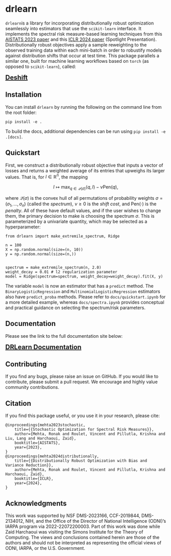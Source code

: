 # drlearn

`drlearn`is a library for incorporating distributionally robust optimization seamlessly into estimators that use the `scikit-learn` interface. It implements the spectral risk measure-based learning techniques from this [AISTATS 2023 paper](https://proceedings.mlr.press/v206/mehta23b.html) and this [ICLR 2024 paper](https://openreview.net/forum?id=TTrzgEZt9s) (Spotlight Presentation). Distributionally robust objectives apply a sample reweighting to the observed training data within each mini-batch in order to robustify models against distribution shifts that occur at test time. This package parallels a similar one, built for machine learning workflows based on `torch` (as opposed to `scikit-learn`), called:

<span style="font-size: 20px;">**[Deshift](https://ronakdm.github.io/deshift/)**</span>

## Installation

You can install `drlearn` by running the following on the command line from the
root folder:
```
pip install -e .
```
To build the docs, additional dependencies can be run using `pip install -e .[docs]`.

## Quickstart

First, we construct a distributionally robust objective that inputs a vector of losses and returns a weighted average of its entries that upweighs its larger values. That is, for $l \in \mathbb{R}^n$, the mapping

$$
    l \mapsto \text{max}_{q \in \mathcal{Q}(\sigma)} \langle q, l \rangle - \nu \text{Pen}(q),
$$

where $\mathcal{Q}(\sigma)$ is the convex hull of all permutations of probability weights $\sigma = (\sigma_1, \ldots, \sigma_n)$ (called the *spectrum*), $\nu \geq 0$ is the *shift cost*, and $\text{Pen}(\cdot)$ is the *penalty*. All of these have default values, and if the user wishes to change them, the primary decision to make is choosing the spectrum $\sigma$. This is parameterized by a univariate quantity, which may be selected as a hyperparameter:
```
from drlearn import make_extremile_spectrum, Ridge

n = 100
X = np.random.normal(size=(n, 10))
y = np.random.normal(size=(n,))


spectrum = make_extremile_spectrum(n, 2.0)
weight_decay = 0.01 # l2 regularization parameter
model = Ridge(spectrum=spectrum, weight_decay=weight_decay).fit(X, y)
```
The variable `model` is now an estimator that has a `predict` method. The `BinaryLogisticRegression` and `MultinomialLogisticRegression` estimators also have `predict_proba` methods. Please refer to `docs/quickstart.ipynb` for a more detailed example, whereas `docs/spectra.ipynb` provides conceptual and practical guidance on selecting the spectrum/risk parameters.

## Documentation

Please see the link to the full documentation site below:

<span style="font-size: 20px;">**[DRLearn Documentation](https://ronakdm.github.io/drlearn/)**</span>

## Contributing

If you find any bugs, please raise an issue on GitHub.
If you would like to contribute, please submit a pull request.
We encourage and highly value community contributions.

## Citation

If you find this package useful, or you use it in your research, please cite:

```
@inproceedings{mehta2023stochastic,
    title={{Stochastic Optimization for Spectral Risk Measures}},
    author={Mehta, Ronak and Roulet, Vincent and Pillutla, Krishna and Liu, Lang and Harchaoui, Zaid},
    booktitle={AISTATS},
    year={2023},
}
@inproceedings{mehta2024distributionally,
    title={{Distributionally Robust Optimization with Bias and Variance Reduction}},
    author={Mehta, Ronak and Roulet, Vincent and Pillutla, Krishna and Harchaoui, Zaid},
    booktitle={ICLR},
    year={2024},
}
```


## Acknowledgments

This work was supported by NSF DMS-2023166, CCF-2019844, DMS-2134012, NIH, and the Office of the Director of National Intelligence (ODNI)’s IARPA program via 2022-22072200003. Part of this work was done while Zaid Harchaoui was visiting the Simons Institute for the Theory of Computing. The views and conclusions contained herein are those of the authors and should not be interpreted as representing the official views of ODNI, IARPA, or the U.S. Government.




